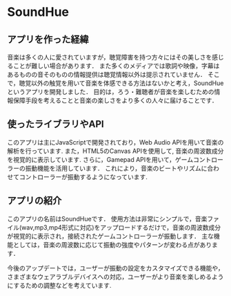 # SoundHue
## アプリを作った経緯
音楽は多くの人に愛されていますが，聴覚障害を持つ方々にはその美しさを感じることが難しい場合があります．
また多くのメディアでは歌詞や映像，字幕はあるものの音そのものの情報提供は聴覚情報以外は提示されていません．
そこで，聴覚以外の触覚を用いて音楽を体感できる方法はないかと考え，SoundHueというアプリを開発しました． 
目的は，ろう・難聴者が音楽を楽しむための情報保障手段を考えることと音楽の楽しさをより多くの人々に届けることです．

## 使ったライブラリやAPI
このアプリは主にJavaScriptで開発されており，Web Audio APIを用いて音楽の解析を行っています. 
また，HTML5のCanvas APIを使用して, 音楽の周波数成分を視覚的に表示しています. 
さらに，Gamepad APIを用いて，ゲームコントローラーの振動機能を活用しています．
これにより，音楽のビートやリズムに合わせてコントローラーが振動するようになっています.

## アプリの紹介
このアプリの名前はSoundHueです． 
使用方法は非常にシンプルで，音楽ファイル(wav,mp3,mp4形式に対応)をアップロードするだけで，音楽の周波数成分が視覚的に表示され，接続されたゲームコントローラーが振動します． 
主な機能としては，音楽の周波数に応じて振動の強度やパターンが変わる点があります．

今後のアップデートでは，ユーザーが振動の設定をカスタマイズできる機能や，さまざまなウェアラブルデバイスへの対応，ユーザーがより音楽を楽しめるようにするための調整などを考えています.
